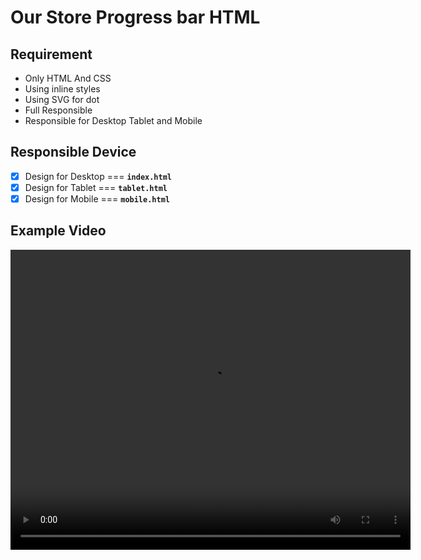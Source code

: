 # Our Store Progress bar HTML

## Requirement

- Only HTML And CSS
- Using inline styles
- Using SVG for dot
- Full Responsible
- Responsible for Desktop Tablet and Mobile

## Responsible Device

- [x] Design for Desktop === **`index.html`**
- [x] Design for Tablet === **`tablet.html`**
- [x] Design for Mobile === **`mobile.html`**

## Example Video

<video width="640" height="480" controls>
  <source src="https://www.loom.com/share/a843e69be1ec4d9a84e40f88f4c193b2?sid=1debd408-8632-450f-a671-6425aece0571" type="video/mp4">
  Your browser does not support the video tag.
</video>
